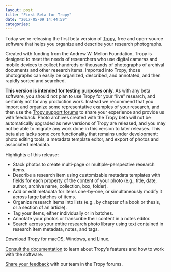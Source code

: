 ```yaml
---
layout: post
title: "First Beta for Tropy"
date: "2017-05-09 14:44:59"
categories:
---
```


Today we're releasing the first beta version of [Tropy](http://tropy.org), free and open-source software that helps you organize and describe your research photographs.

Created with funding from the Andrew W. Mellon Foundation, Tropy is designed to meet the needs of researchers who use digital cameras and mobile devices to collect hundreds or thousands of photographs of archival documents and other research items. Imported into Tropy, those photographs can easily be organized, described, and annotated, and then rapidly sorted and searched. 

**This version is intended for testing purposes only**. As with any beta software, you should not plan to use Tropy for your “live” research, and certainly not for any production work. Instead we recommend that you import and organize some representative examples of your research, and then use the [Tropy support forums](https://forums.tropy.org/) to share your experience and provide us with feedback. Photo archives created with the Tropy beta will not be automatically upgraded as new versions of Tropy are released, and you may not be able to migrate any work done in this version to later releases. This beta also lacks some core functionality that remains under development: photo editing tools, a metadata template editor, and export of photos and associated metadata. 

Highlights of this release:

* Stack photos to create multi-page or multiple-perspective research items. 
* Describe a research item using customizable metadata templates with fields for each property of the content of your photo (e.g., title, date, author, archive name, collection, box, folder). 
* Add or edit metadata for items one-by-one, or simultaneously modify it across large batches of items.
* Organize research items into lists (e.g., by chapter of a book or thesis, or a section of an article).
* Tag your items, either individually or in batches.
* Annotate your photos or transcribe their content in a notes editor.
* Search across your entire research photo library using text contained in research item metadata, notes, and tags.


[Download](https://tropy.org) Tropy for macOS, Windows, and Linux.

[Consult the documentation](https://docs.tropy.org/) to learn about Tropy’s features and how to work with the software. 

[Share your feedback](https://forums.tropy.org/) with our team in the Tropy forums.
